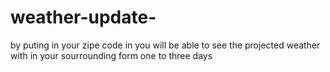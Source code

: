 # weather-update-
by puting in your zipe code in you will be able to see the projected weather with in your sourrounding form one to three days 
